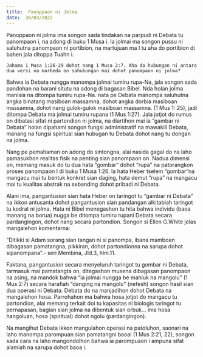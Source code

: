 ```yaml
---
title:  Panoppaon ni Jolma
date:  30/03/2022
---
```


Panoppaon ni jolma ima songon sada tindakan na parpudi ni Debata tu panompaon i, na adong di buku 1 Musa i. Ia jolmai ma songon pussu ni saluhutna panompaon ni portibion, na martujuan ma I tu aha do portibion di bahen jala ditoppa Tuahn i.

`Jahama 1 Musa 1:26-29 dohot nang 1 Musa 2:7. Aha do hubungan ni antara dua versi na marbeda on sahubungan mai dohot panompaon ni jolma?`

Bahwa ia Debata nungga manompa jolmai tumiru rupa-Na, jala songon sada pandohan na barani situtu na adong di bagasan Bibel. Nda holan jolma manisia na ditompa tumiru rupa-Na. nata pe Debata manompa saluhutna angka binatang masiboan massamna, dohot angka dorbia masiboan massamna, dohot nang gulok-gulok masiboan massamna. (1 Mus 1: 25), jadi ditompa Debata ma jolmai tumiru rupana (1 Mus 1:27). Jala jotjot do rumus on dibatasi sifat ni partondion ni jolma, na diartihon mai ia “gambar ni Debata” holan dipahami songon fungsi administratif na mawakili Debata, manang na fungsi spiritual sian hubugan tu Debata dohot nang tu dongan na jolma.

Nang pe pemahaman on adong do sintongna, alai nasida gagal do na laho pamasukhon realitas fisik na penting sian panompaon on. Nadua dimensi on, memang masuk do tu dua hata “gombar” dohot “rupa” na patorangkon proses panompaon I di buku 1 Musa 1:26. Ia hata Heber tselem “gombar”na mangacu mai tu bentuk konkret sian daging, hata demut “rupa” na mangacu mai tu kualitas abstrak na sebanding dohot pribadi ni Debata.

Alani ima, pangantusion sian hata Heber on taringot tu “gambar ni Debata” na ikkon antusanta dohot pangantusion sian pandangan alkitabiah taringot tu kodrat ni jolma. Hata ni Bibel menegashon tu hita bahwa individu (baoa manang na borua) nugga be ditompa tumiru rupani Debata secara pardangingon, dohot nang secara partondion. Songon si Ellen G.White jelas mangalehon komentarna:

“Ditikki si Adam sorang sian tangan ni si panompa, ibana mamboan dibagasan pamatangna, pikkiran, dohot partondionna na sarupa dohot sipanompana”.- seri Membina, Jld.3, hlm.11.

Faktana, pangantusion secara menyeluruh taringot tu gombar ni Debata, tarmasuk mai pamatangta on, ditegashon musena dibagasan panompaon na asing, na mandok bahwa “ia jolmai nungga be mahluk na mangolu” (1 Mus 2:7) secara harafiah “danging na mangolu” (nefesh) songon hasil sian dua operasi ni Debata. Debata do na manjadihon dohot Debata na mangalehon hosa. Parrohahon ma bahwa hosa jotjot do mangacu tu partondion, alai memang terkait doi tu kapasitas ni biologis taringot tu pernapasan, bagian sian jolma na dibentuk sian orbuk… ima hosa hangoluan, hosa (spiritual) dohot ngolu (pardangingon).

Na mangihut Debata ikkon mangulahon operasi na patoluhon, saonari na laho manompa parompuan sian pamatangni baoai (1 Mus 2:21, 22), songon sada cara na laho mangondolhon bahwa ia parompuaon i ampuna sifat alamiah na sarupa dohot baoa i.